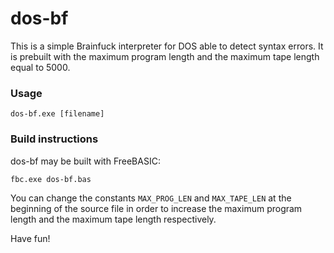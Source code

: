# dos-bf

This is a simple Brainfuck interpreter for DOS able to detect syntax errors. It is prebuilt with the maximum program length and the maximum tape length equal to 5000.

### Usage

```
dos-bf.exe [filename]
```

### Build instructions

dos-bf may be built with FreeBASIC:
```
fbc.exe dos-bf.bas
```
You can change the constants `MAX_PROG_LEN` and `MAX_TAPE_LEN` at the beginning of the source file in order to increase the maximum program length and the maximum tape length respectively.

Have fun!
